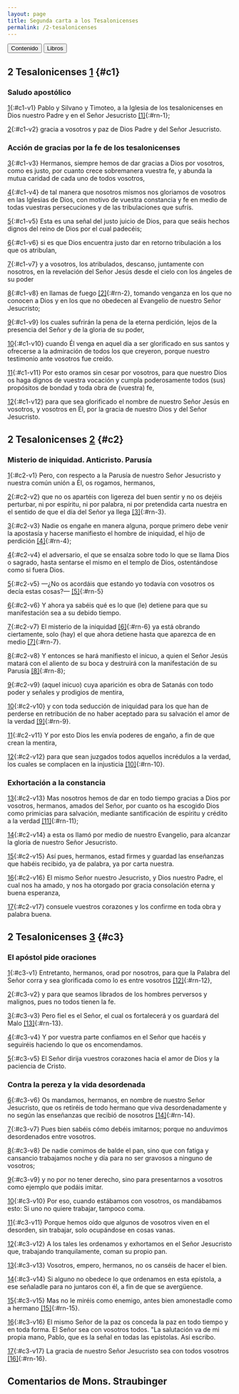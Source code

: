 ```yaml
---
layout: page
title: Segunda carta a los Tesalonicenses
permalink: /2-tesalonicenses
---
```


<div class="navigation">
   <input type="button" popovertarget="toc" value="Contenido">
   <input type="button" popovertarget="books" value="Libros">
</div>

<div id="books" markdown="1" popover>

   {% include book-list.md %}
</div>

<div id="toc" markdown="1" popover>

   - Tabla de contenido
   {:toc}
</div>


## 2 Tesalonicenses [1](#c1) {#c1}

### Saludo apostólico

[1](#c1-v1){:#c1-v1} Pablo y Silvano y Timoteo, a la Iglesia de los tesalonicenses en Dios nuestro Padre y en el Señor Jesucristo [[1]](#n-1){:#rn-1};

[2](#c1-v2){:#c1-v2} gracia a vosotros y paz de Dios Padre y del Señor Jesucristo.

### Acción de gracias por la fe de los tesalonicenses

[3](#c1-v3){:#c1-v3} Hermanos, siempre hemos de dar gracias a Dios por vosotros, como es justo, por cuanto crece sobremanera vuestra fe, y abunda la mutua caridad de cada uno de todos vosotros,

[4](#c1-v4){:#c1-v4} de tal manera que nosotros mismos nos gloriamos de vosotros en las Iglesias de Dios, con motivo de vuestra constancia y fe en medio de todas vuestras persecuciones y de las tribulaciones que sufrís.

[5](#c1-v5){:#c1-v5} Esta es una señal del justo juicio de Dios, para que seáis hechos dignos del reino de Dios por el cual padecéis;

[6](#c1-v6){:#c1-v6} si es que Dios encuentra justo dar en retorno tribulación a los que os atribulan,

[7](#c1-v7){:#c1-v7} y a vosotros, los atribulados, descanso, juntamente con nosotros, en la revelación del Señor Jesús desde el cielo con los ángeles de su poder

[8](#c1-v8){:#c1-v8} en llamas de fuego [[2]](#n-2){:#rn-2}, tomando venganza en los que no conocen a Dios y en los que no obedecen al Evangelio de nuestro Señor Jesucristo;

[9](#c1-v9){:#c1-v9} los cuales sufrirán la pena de la eterna perdición, lejos de la presencia del Señor y de la gloria de su poder,

[10](#c1-v10){:#c1-v10} cuando Él venga en aquel día a ser glorificado en sus santos y ofrecerse a la admiración de todos los que creyeron, porque nuestro testimonio ante vosotros fue creído.

[11](#c1-v11){:#c1-v11} Por esto oramos sin cesar por vosotros, para que nuestro Dios os haga dignos de vuestra vocación y cumpla poderosamente todos (sus) propósitos de bondad y toda obra de (vuestra) fe,

[12](#c1-v12){:#c1-v12} para que sea glorificado el nombre de nuestro Señor Jesús en vosotros, y vosotros en Él, por la gracia de nuestro Dios y del Señor Jesucristo.

## 2 Tesalonicenses [2](#c2) {#c2}

### Misterio de iniquidad. Anticristo. Parusía

[1](#c2-v1){:#c2-v1} Pero, con respecto a la Parusía de nuestro Señor Jesucristo y nuestra común unión a Él, os rogamos, hermanos,

[2](#c2-v2){:#c2-v2} que no os apartéis con ligereza del buen sentir y no os dejéis perturbar, ni por espíritu, ni por palabra, ni por pretendida carta nuestra en el sentido de que el día del Señor ya llega [[3]](#n-3){:#rn-3}.

[3](#c2-v3){:#c2-v3} Nadie os engañe en manera alguna, porque primero debe venir la apostasía y hacerse manifiesto el hombre de iniquidad, el hijo de perdición [[4]](#n-4){:#rn-4};

[4](#c2-v4){:#c2-v4} el adversario, el que se ensalza sobre todo lo que se llama Dios o sagrado, hasta sentarse el mismo en el templo de Dios, ostentándose como si fuera Dios.

[5](#c2-v5){:#c2-v5} —¿No os acordáis que estando yo todavía con vosotros os decía estas cosas?— [[5]](#n-5){:#rn-5}

[6](#c2-v6){:#c2-v6} Y ahora ya sabéis qué es lo que (le) detiene para que su manifestación sea a su debido tiempo.

[7](#c2-v7){:#c2-v7} El misterio de la iniquidad [[6]](#n-6){:#rn-6} ya está obrando ciertamente, solo (hay) el que ahora detiene hasta que aparezca de en medio [[7]](#n-7){:#rn-7}.

[8](#c2-v8){:#c2-v8} Y entonces se hará manifiesto el inicuo, a quien el Señor Jesús matará con el aliento de su boca y destruirá con la manifestación de su Parusía [[8]](#n-8){:#rn-8};

[9](#c2-v9){:#c2-v9} (aquel inicuo) cuya aparición es obra de Satanás con todo poder y señales y prodigios de mentira,

[10](#c2-v10){:#c2-v10} y con toda seducción de iniquidad para los que han de perderse en retribución de no haber aceptado para su salvación el amor de la verdad [[9]](#n-9){:#rn-9}.

[11](#c2-v11){:#c2-v11} Y por esto Dios les envía poderes de engaño, a fin de que crean la mentira,

[12](#c2-v12){:#c2-v12} para que sean juzgados todos aquellos incrédulos a la verdad, los cuales se complacen en la injusticia [[10]](#n-10){:#rn-10}.

### Exhortación a la constancia

[13](#c2-v13){:#c2-v13} Mas nosotros hemos de dar en todo tiempo gracias a Dios por vosotros, hermanos, amados del Señor, por cuanto os ha escogido Dios como primicias para salvación, mediante santificación de espíritu y crédito a la verdad [[11]](#n-11){:#rn-11};

[14](#c2-v14){:#c2-v14} a esta os llamó por medio de nuestro Evangelio, para alcanzar la gloria de nuestro Señor Jesucristo.

[15](#c2-v15){:#c2-v15} Así pues, hermanos, estad firmes y guardad las enseñanzas que habéis recibido, ya de palabra, ya por carta nuestra.

[16](#c2-v16){:#c2-v16} El mismo Señor nuestro Jesucristo, y Dios nuestro Padre, el cual nos ha amado, y nos ha otorgado por gracia consolación eterna y buena esperanza,

[17](#c2-v17){:#c2-v17} consuele vuestros corazones y los confirme en toda obra y palabra buena.

## 2 Tesalonicenses [3](#c3) {#c3}

### El apóstol pide oraciones

[1](#c3-v1){:#c3-v1} Entretanto, hermanos, orad por nosotros, para que la Palabra del Señor corra y sea glorificada como lo es entre vosotros [[12]](#n-12){:#rn-12},

[2](#c3-v2){:#c3-v2} y para que seamos librados de los hombres perversos y malignos, pues no todos tienen la fe.

[3](#c3-v3){:#c3-v3} Pero fiel es el Señor, el cual os fortalecerá y os guardará del Malo [[13]](#n-13){:#rn-13}.

[4](#c3-v4){:#c3-v4} Y por vuestra parte confiamos en el Señor que hacéis y seguiréis haciendo lo que os encomendamos.

[5](#c3-v5){:#c3-v5} El Señor dirija vuestros corazones hacia el amor de Dios y la paciencia de Cristo.

### Contra la pereza y la vida desordenada

[6](#c3-v6){:#c3-v6} Os mandamos, hermanos, en nombre de nuestro Señor Jesucristo, que os retiréis de todo hermano que viva desordenadamente y no según las enseñanzas que recibió de nosotros [[14]](#n-14){:#rn-14}.

[7](#c3-v7){:#c3-v7} Pues bien sabéis cómo debéis imitarnos; porque no anduvimos desordenados entre vosotros.

[8](#c3-v8){:#c3-v8} De nadie comimos de balde el pan, sino que con fatiga y cansancio trabajamos noche y día para no ser gravosos a ninguno de vosotros;

[9](#c3-v9){:#c3-v9} y no por no tener derecho, sino para presentarnos a vosotros como ejemplo que podáis imitar.

[10](#c3-v10){:#c3-v10} Por eso, cuando estábamos con vosotros, os mandábamos esto: Si uno no quiere trabajar, tampoco coma.

[11](#c3-v11){:#c3-v11} Porque hemos oído que algunos de vosotros viven en el desorden, sin trabajar, solo ocupándose en cosas vanas.

[12](#c3-v12){:#c3-v12} A los tales les ordenamos y exhortamos en el Señor Jesucristo que, trabajando tranquilamente, coman su propio pan.

[13](#c3-v13){:#c3-v13} Vosotros, empero, hermanos, no os canséis de hacer el bien.

[14](#c3-v14){:#c3-v14} Si alguno no obedece lo que ordenamos en esta epístola, a ese señaladle para no juntaros con él, a fin de que se avergüence.

[15](#c3-v15){:#c3-v15} Mas no le miréis como enemigo, antes bien amonestadle como a hermano [[15]](#n-15){:#rn-15}.

[16](#c3-v16){:#c3-v16} El mismo Señor de la paz os conceda la paz en todo tiempo y en toda forma. El Señor sea con vosotros todos. "La salutación va de mi propia mano, Pablo, que es la señal en todas las epístolas. Así escribo.

[17](#c3-v17){:#c3-v17} La gracia de nuestro Señor Jesucristo sea con todos vosotros [[16]](#n-16){:#rn-16}.

## Comentarios de Mons. Straubinger

<!--Total de referencias: 16-->
<!--Rango original de referencias: 12271 - 12286-->
